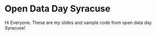 # Open Data Day Syracuse

Hi Everyone. These are my slides and sample code from open data day Syracuse!
